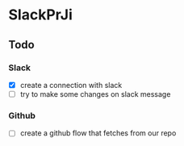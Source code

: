 # SlackPrJi

## Todo

### Slack
- [x] create a connection with slack   
- [ ] try to make some changes on slack message   

### Github
- [ ] create a github flow that fetches from our repo   

